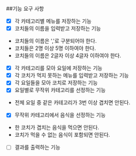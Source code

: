 ##기능 요구 사항

- [x] 각 카테고리별 메뉴를 저장하는 기능
- [x] 코치들의 이름을 입력받고 저장하는 기능
* 코치들의 이름은 ','로 구분되어야 한다.
* 코치들은 2명 이상 5명 이하여야 한다.
* 코치들의 이름은 2글자 이상 4글자 이하여야 한다.
- [x] 각 카테고리를 모아 요일에 저장하는 기능
- [x] 각 코치가 먹지 못하는 메뉴를 입력받고 저장하는 기능
- [x] 각 요일들을 모아 코치로 저장하는 기능
- [x] 요일별로 무작위 카테고리를 선정하는 기능
* 전체 요일 중 같은 카테고리가 3번 이상 겹치면 안된다.
- [x] 무작위 카테고리에서 음식을 선정하는 기능
* 한 코치가 겹치는 음식을 먹으면 안된다.
* 코치가 먹을 수 없는 음식이 포함되면 안된다.
- [ ] 결과를 출력하는 기능